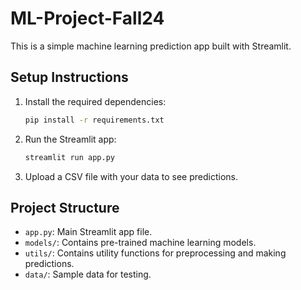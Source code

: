 # ML-Project-Fall24

This is a simple machine learning prediction app built with Streamlit.

## Setup Instructions

1. Install the required dependencies:

    ```bash
    pip install -r requirements.txt
    ```

2. Run the Streamlit app:

    ```bash
    streamlit run app.py
    ```

3. Upload a CSV file with your data to see predictions.

## Project Structure

- `app.py`: Main Streamlit app file.
- `models/`: Contains pre-trained machine learning models.
- `utils/`: Contains utility functions for preprocessing and making predictions.
- `data/`: Sample data for testing.